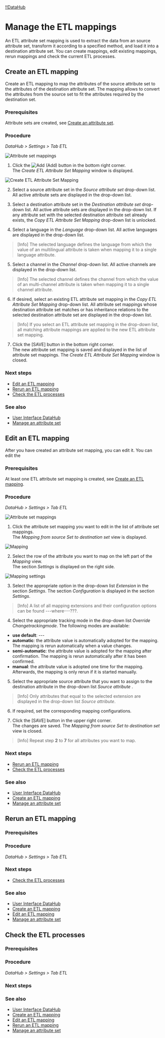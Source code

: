 [!!DataHub](Actindo/DataHub)

# Manage the ETL mappings

An ETL attribute set mapping is used to extract the data from an source attribute set, transform it according to a specified method, and load it into a destination attribute set. You can create mappings, edit existing mappings, rerun mappings and check the current ETL processes.

[comment]: <> (ETL mapping description -> what is it used for)

## Create an ETL mapping

Create an ETL mapping to map the attributes of the source attribute set to the attributes of the destination attribute set. The mapping allows to convert the attributes from the source set to fit the attributes required by the destination set.

### Prerequisites

Attribute sets are created, see [Create an attribute set](02_ManageAttributeSets.md#Create-an-attribute-set).

### Procedure
*DataHub > Settings > Tab ETL*

![Attribute set mappings](/Assets/Screenshots/DataHub/Settings/ETL/AttributeSetMappings.png "[Attribute set mappings]")

1. Click the ![Add](/Assets/Icons/Plus01.png "[Add]") (Add) button in the bottom right corner.   
  The *Create ETL Attribute Set Mapping* window is displayed.

  ![Create ETL Attribute Set Mapping](/Assets/Screenshots//DataHub/Settings/ETL/CreateETLAttributeSetMapping.png "[Create ETL Attribute Set Mapping]")

2. Select a source attribute set in the *Source attribute set* drop-down list. All active attribute sets are displayed in the drop-down list.

3. Select a destination attribute set in the *Destination attribute set* drop-down list. All active attribute sets are displayed in the drop-down list.
  If any attribute set with the selected destination attribute set already exists, the *Copy ETL Attribute Set Mapping* drop-down list is unlocked.

4. Select a language in the *Language* drop-down list. All active languages are displayed in the drop-down list.

  > [Info] The selected language defines the language from which the value of an multilingual attribute is taken when mapping it to a single language attribute.

5. Select a channel in the *Channel* drop-down list. All active channels are displayed in the drop-down list.

  > [Info] The selected channel defines the channel from which the value of an multi-channel attribute is taken when mapping it to a single channel attribute.

6. If desired, select an existing ETL attribute set mapping in the *Copy ETL Attribute Set Mapping* drop-down list. All attribute set mappings whose destination attribute set matches or has inheritance relations to the selected destination attribute set are displayed in the drop-down list.

  > [Info] If you select an ETL attribute set mapping in the drop-down list, all matching attribute mappings are applied to the new ETL attribute set mapping.

7. Click the [SAVE] button in the bottom right corner.   
  The new attribute set mapping is saved and displayed in the list of attribute set mappings. The *Create ETL Attribute Set Mapping* window is closed.

### Next steps

- [Edit an ETL mapping](#edit-an-etl-mapping)
- [Rerun an ETL mapping](#rerun-an-etl-mapping)
- [Check the ETL processes](#check-the-etl-processes)

### See also

- [User Interface DataHub](/DataHub/UserInterface/00_UserInterface.md)
- [Manage an attribute set](/DataHub/Integration/02_ManageAttributeSets.md)


## Edit an ETL mapping

After you have created an attribute set mapping, you can edit it. You can edit the

[comment]: <> (to_be_completed)

### Prerequisites

At least one ETL attribute set mapping is created, see [Create an ETL mapping](#create-an-ETL-mapping).

### Procedure
*DataHub > Settings > Tab ETL*

![Attribute set mappings](/Assets/Screenshots/DataHub/Settings/ETL/AttributeSetMappings.png "[Attribute set mappings]")

1. Click the attribute set mapping you want to edit in the list of attribute set mappings.   
  The *Mapping from source Set to destination set* view is displayed.

  ![Mapping](/Assets/Screenshots/DataHub/Settings/ETL/Mapping.png "[Mapping]")

2. Select the row of the attribute you want to map on the left part of the *Mapping* view.   
  The section *Settings* is displayed on the right side.

  ![Mapping settings](/Assets/Screenshots/DataHub/Settings/ETL/MappingSettings.png "[Mapping settings]")

3. Select the appropriate option in the drop-down list *Extension* in the section *Settings*.
  The section *Configuration* is displayed in the section *Settings*.

  > [Info] A list of all mapping extensions and their configuration options can be found ---where---???.

4. Select the appropriate tracking mode in the drop-down list *Override Changetrackingmode*. The following modes are available:
  - **use default**: ---
  - **automatic**: the attribute value is automatically adopted for the mapping. The mapping is rerun automatically when a value changes.  
  - **semi-automatic**: the attribute value is adopted for the mapping after confirmation. The mapping is rerun automatically after it has been confirmed.
  - **manual**: the attribute value is adopted one time for the mapping. Afterwards, the mapping is only rerun if it is started manually.


5. Select the appropriate source attribute that you want to assign to the destination attribute in the drop-down list *Source attribute* .

  > [Info] Only attributes that equal to the selected extension are displayed in the drop-down list *Source attribute*.

6. If required, set the corresponding mapping configurations.

7. Click the [SAVE] button in the upper right corner.   
  The changes are saved. The *Mapping from source Set to destination set* view is closed.  

> [Info] Repeat step **2** to **7** for all attributes you want to map.

### Next steps

- [Rerun an ETL mapping](#rerun-an-etl-mapping)
- [Check the ETL processes](#check-the-etl-processes)


### See also

- [User Interface DataHub](/DataHub/UserInterface/00_UserInterface.md)
- [Create an ETL mapping](#create-an-etl-mapping)
- [Manage an attribute set](/DataHub/Integration/02_ManageAttributeSets.md)




## Rerun an ETL mapping


### Prerequisites


### Procedure
*DataHub > Settings > Tab ETL*


### Next steps

- [Check the ETL processes](#check-the-etl-processes)

### See also

- [User Interface DataHub](/DataHub/UserInterface/00_UserInterface.md)
- [Create an ETL mapping](#create-an-etl-mapping)
- [Edit an ETL mapping](#edit-an-etl-mapping)
- [Manage an attribute set](/DataHub/Integration/02_ManageAttributeSets.md)




## Check the ETL processes


### Prerequisites


### Procedure
*DataHub > Settings > Tab ETL*


### Next steps


### See also

- [User Interface DataHub](/DataHub/UserInterface/00_UserInterface.md)
- [Create an ETL mapping](#create-an-etl-mapping)
- [Edit an ETL mapping](#edit-an-etl-mapping)
- [Rerun an ETL mapping](#rerun-an-etl-mapping)
- [Manage an attribute set](/DataHub/Integration/02_ManageAttributeSets.md)
